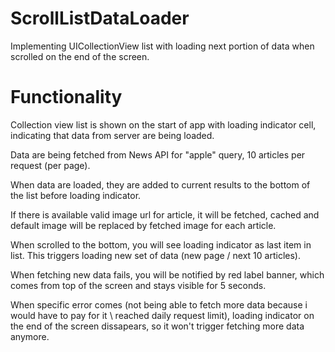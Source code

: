 # ScrollListDataLoader
Implementing UICollectionView list with loading next portion of data when scrolled on the end of the screen.

# Functionality 

Collection view list is shown on the start of app with loading indicator cell, indicating that data from server are being loaded.

Data are being fetched from News API for "apple" query, 10 articles per request (per page).

When data are loaded, they are added to current results to the bottom of the list before loading indicator.

If there is available valid image url for article, it will be fetched, cached and default image will be replaced by fetched image for each article.
 
When scrolled to the bottom, you will see loading indicator as last item in list. This triggers loading new set of data (new page / next 10 articles).

When fetching new data fails, you will be notified by red label banner, which comes from top of the screen and stays visible for 5 seconds.

When specific error comes (not being able to fetch more data because i would have to pay for it  \  reached daily request limit), loading indicator on the end of the screen dissapears, so it won't trigger fetching more data anymore.
